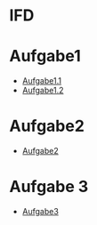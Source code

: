 # IFD

# Aufgabe1

- [Aufgabe1.1](https://alinakle.github.io/IFD/Aufgabe1/Moodboard.pdf)
- [Aufgabe1.2](https://alinakle.github.io/IFD/Aufgabe1/Themenvorschlag.pdf)

# Aufgabe2

- [Aufgabe2](https://alinakle.github.io/IFD/Aufgabe2/Zeichnung.pdf)

# Aufgabe 3

- [Aufgabe3](https://xd.adobe.com/view/d1fc636a-2a53-4164-bb0d-27c0750ebfa1-84af/)